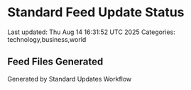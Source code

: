 # Standard Feed Update Status
Last updated: Thu Aug 14 16:31:52 UTC 2025
Categories: technology,business,world

## Feed Files Generated

Generated by Standard Updates Workflow
